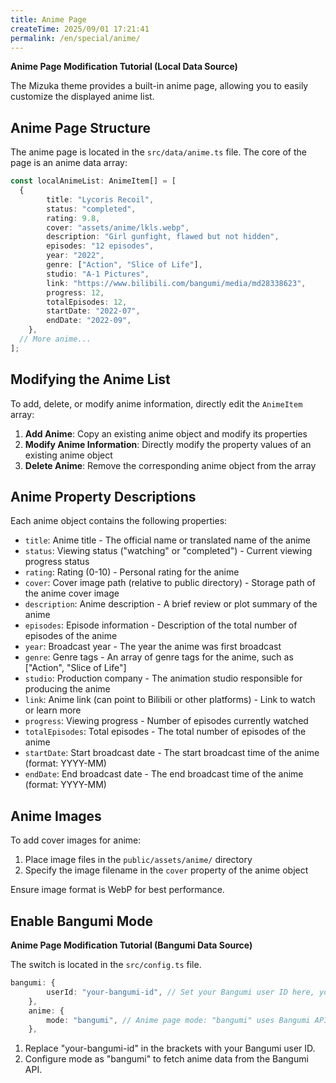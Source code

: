 ```yaml
---
title: Anime Page
createTime: 2025/09/01 17:21:41
permalink: /en/special/anime/
---
```


**Anime Page Modification Tutorial (Local Data Source)**

The Mizuka theme provides a built-in anime page, allowing you to easily customize the displayed anime list.

## Anime Page Structure

The anime page is located in the `src/data/anime.ts` file. The core of the page is an anime data array:

```typescript
const localAnimeList: AnimeItem[] = [
  {
		title: "Lycoris Recoil",
		status: "completed",
		rating: 9.8,
		cover: "assets/anime/lkls.webp",
		description: "Girl gunfight, flawed but not hidden",
		episodes: "12 episodes",
		year: "2022",
		genre: ["Action", "Slice of Life"],
		studio: "A-1 Pictures",
		link: "https://www.bilibili.com/bangumi/media/md28338623",
		progress: 12,
		totalEpisodes: 12,
		startDate: "2022-07",
		endDate: "2022-09",
	},
  // More anime...
];
```

## Modifying the Anime List

To add, delete, or modify anime information, directly edit the `AnimeItem` array:

1. **Add Anime**: Copy an existing anime object and modify its properties
2. **Modify Anime Information**: Directly modify the property values of an existing anime object
3. **Delete Anime**: Remove the corresponding anime object from the array

## Anime Property Descriptions

Each anime object contains the following properties:

- `title`: Anime title - The official name or translated name of the anime
- `status`: Viewing status ("watching" or "completed") - Current viewing progress status
- `rating`: Rating (0-10) - Personal rating for the anime
- `cover`: Cover image path (relative to public directory) - Storage path of the anime cover image
- `description`: Anime description - A brief review or plot summary of the anime
- `episodes`: Episode information - Description of the total number of episodes of the anime
- `year`: Broadcast year - The year the anime was first broadcast
- `genre`: Genre tags - An array of genre tags for the anime, such as ["Action", "Slice of Life"]
- `studio`: Production company - The animation studio responsible for producing the anime
- `link`: Anime link (can point to Bilibili or other platforms) - Link to watch or learn more
- `progress`: Viewing progress - Number of episodes currently watched
- `totalEpisodes`: Total episodes - The total number of episodes of the anime
- `startDate`: Start broadcast date - The start broadcast time of the anime (format: YYYY-MM)
- `endDate`: End broadcast date - The end broadcast time of the anime (format: YYYY-MM)

## Anime Images

To add cover images for anime:

1. Place image files in the `public/assets/anime/` directory
2. Specify the image filename in the `cover` property of the anime object

Ensure image format is WebP for best performance.




## Enable Bangumi Mode

**Anime Page Modification Tutorial (Bangumi Data Source)**

The switch is located in the `src/config.ts` file.
```typescript
bangumi: {
		userId: "your-bangumi-id", // Set your Bangumi user ID here, you can set it to "sai" for testing
	},
	anime: {
		mode: "bangumi", // Anime page mode: "bangumi" uses Bangumi API, "local" uses local configuration
	},
```

1. Replace "your-bangumi-id" in the brackets with your Bangumi user ID.
2. Configure mode as "bangumi" to fetch anime data from the Bangumi API.
